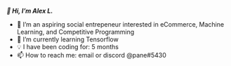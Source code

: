 ***👋 Hi, I’m Alex L.***
- 👀 I’m an aspiring social entrepeneur interested in eCommerce, Machine Learning, and Competitive Programming
- 🌱 I’m currently learning Tensorflow
- 💡 I have been coding for: 5 months
- 📫 How to reach me: email or discord @pane#5430
